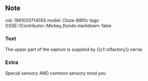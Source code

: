 ## Note
nid: 1661020714550
model: Cloze-88f0c
tags: GSSE::!Contributor::Mickey_Kondo
markdown: false

### Text
The upper part of the septum is supplied by {{c1::olfactory}} nerve.

### Extra
Special sensory AND common sensory mind you
